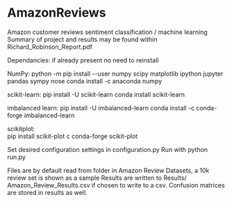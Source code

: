 # AmazonReviews
Amazon customer reviews sentiment classification / machine learning
Summary of project and results may be found within Richard_Robinson_Report.pdf

Dependancies: if already present no need to reinstall

NumPy:
  python -m pip install --user numpy scipy matplotlib ipython jupyter pandas sympy nose
  conda install -c anaconda numpy

scikit-learn:
  pip install -U scikit-learn
  conda install scikit-learn

imbalanced learn: 
  pip install -U imbalanced-learn
  conda install -c conda-forge imbalanced-learn

scikitplot:  
  pip install scikit-plot
  c conda-forge scikit-plot


Set desired configuration settings in configuration.py
Run with python run.py

Files are by default read from folder in Amazon Review Datasets, a 10k review set is shown as a sample
Results are written to Results/ Amazon_Review_Results.csv if chosen to write to a csv.
Confusion matrices are stored in results as well.
